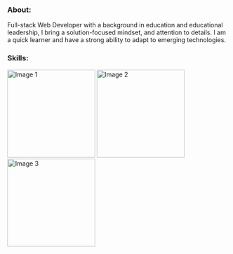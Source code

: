 ### About:
Full-stack Web Developer with a background in education and educational leadership, I bring a solution-focused mindset, and attention to details. I am a quick learner and have a strong ability to adapt to emerging technologies.

### Skills:
<div>
  <img src="https://raw.githubusercontent.com/moayyadsaleh/moayyadsaleh/main/assets/137034202/c0eece69-e2a3-4897-ba29-0aea18a8848f.jpg" alt="Image 1" width="200" height="200" />
  <img src="image2.jpg" alt="Image 2" width="200" height="200" />
  <img src="image3.jpg" alt="Image 3" width="200" height="200" />
</div>
